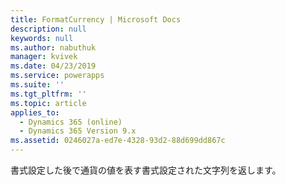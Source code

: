 ```yaml
---
title: FormatCurrency | Microsoft Docs
description: null
keywords: null
ms.author: nabuthuk
manager: kvivek
ms.date: 04/23/2019
ms.service: powerapps
ms.suite: ''
ms.tgt_pltfrm: ''
ms.topic: article
applies_to:
  - Dynamics 365 (online)
  - Dynamics 365 Version 9.x
ms.assetid: 0246027a-ed7e-4328-93d2-88d699dd867c
---
```


書式設定した後で通貨の値を表す書式設定された文字列を返します。
